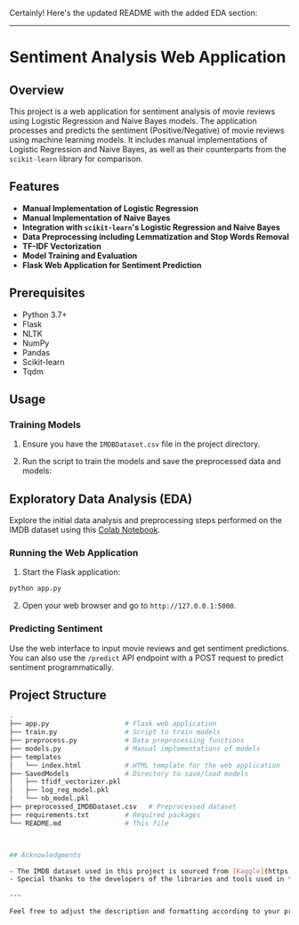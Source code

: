 Certainly! Here's the updated README with the added EDA section:

---

# Sentiment Analysis Web Application

## Overview

This project is a web application for sentiment analysis of movie reviews using Logistic Regression and Naive Bayes models. The application processes and predicts the sentiment (Positive/Negative) of movie reviews using machine learning models. It includes manual implementations of Logistic Regression and Naive Bayes, as well as their counterparts from the `scikit-learn` library for comparison.

## Features

- **Manual Implementation of Logistic Regression**
- **Manual Implementation of Naive Bayes**
- **Integration with `scikit-learn`'s Logistic Regression and Naive Bayes**
- **Data Preprocessing including Lemmatization and Stop Words Removal**
- **TF-IDF Vectorization**
- **Model Training and Evaluation**
- **Flask Web Application for Sentiment Prediction**

## Prerequisites

- Python 3.7+
- Flask
- NLTK
- NumPy
- Pandas
- Scikit-learn
- Tqdm

## Usage

### Training Models

1. Ensure you have the `IMDBDataset.csv` file in the project directory.

2. Run the script to train the models and save the preprocessed data and models:


## Exploratory Data Analysis (EDA)

Explore the initial data analysis and preprocessing steps performed on the IMDB dataset using this [Colab Notebook](https://colab.research.google.com/drive/1UGUCZoDV7iCFFD8te3k__13NgcdVOxrK?usp=drive_link).

### Running the Web Application

1. Start the Flask application:

```bash
python app.py
```

2. Open your web browser and go to `http://127.0.0.1:5000`.

### Predicting Sentiment

Use the web interface to input movie reviews and get sentiment predictions. You can also use the `/predict` API endpoint with a POST request to predict sentiment programmatically.

## Project Structure

```bash
.
├── app.py                   # Flask web application
├── train.py                 # Script to train models
├── preprocess.py            # Data preprocessing functions
├── models.py                # Manual implementations of models
├── templates
│   └── index.html           # HTML template for the web application
├── SavedModels              # Directory to save/load models
│   ├── tfidf_vectorizer.pkl
│   ├── log_reg_model.pkl
│   └── nb_model.pkl
├── preprocessed_IMDBDataset.csv   # Preprocessed dataset
├── requirements.txt         # Required packages
└── README.md                # This file



## Acknowledgments

- The IMDB dataset used in this project is sourced from [Kaggle](https://www.kaggle.com/lakshmi25npathi/imdb-dataset-of-50k-movie-reviews).
- Special thanks to the developers of the libraries and tools used in this project.

---

Feel free to adjust the description and formatting according to your preferences!
